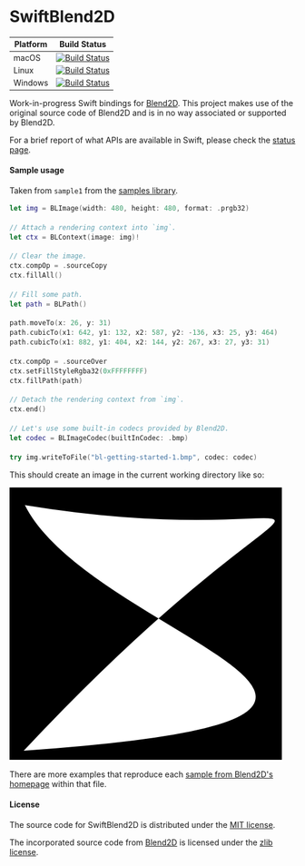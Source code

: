 # SwiftBlend2D

| Platform | Build Status |
|----------|--------|
| macOS    | [![Build Status](https://dev.azure.com/luiz-fs/swift-blend2d/_apis/build/status/LuizZak.swift-blend2d?branchName=master&jobName=macOS)](https://dev.azure.com/luiz-fs/swift-blend2d/_build/latest?definitionId=5&branchName=master) |
| Linux    | [![Build Status](https://dev.azure.com/luiz-fs/swift-blend2d/_apis/build/status/LuizZak.swift-blend2d?branchName=master&jobName=Linux)](https://dev.azure.com/luiz-fs/swift-blend2d/_build/latest?definitionId=5&branchName=master) |
| Windows  | [![Build Status](https://dev.azure.com/luiz-fs/swift-blend2d/_apis/build/status/LuizZak.swift-blend2d?branchName=master&jobName=Windows)](https://dev.azure.com/luiz-fs/swift-blend2d/_build/latest?definitionId=5&branchName=master) |

Work-in-progress Swift bindings for [Blend2D](https://github.com/blend2d/blend2d). This project makes use of the original source code of Blend2D and is in no way associated or supported by Blend2D.

For a brief report of what APIs are available in Swift, please check the [status page](/Status.md).

#### Sample usage

Taken from `sample1` from the [samples library](Sources/SwiftBlend2DSample/Samples.swift).

```swift
let img = BLImage(width: 480, height: 480, format: .prgb32)

// Attach a rendering context into `img`.
let ctx = BLContext(image: img)!

// Clear the image.
ctx.compOp = .sourceCopy
ctx.fillAll()

// Fill some path.
let path = BLPath()

path.moveTo(x: 26, y: 31)
path.cubicTo(x1: 642, y1: 132, x2: 587, y2: -136, x3: 25, y3: 464)
path.cubicTo(x1: 882, y1: 404, x2: 144, y2: 267, x3: 27, y3: 31)

ctx.compOp = .sourceOver
ctx.setFillStyleRgba32(0xFFFFFFFF)
ctx.fillPath(path)

// Detach the rendering context from `img`.
ctx.end()

// Let's use some built-in codecs provided by Blend2D.
let codec = BLImageCodec(builtInCodec: .bmp)

try img.writeToFile("bl-getting-started-1.bmp", codec: codec)
```

This should create an image in the current working directory like so:

![Sample 1](bl-getting-started-1.png)

There are more examples that reproduce each [sample from Blend2D's homepage](https://blend2d.com/doc/getting-started.html) within that file.

#### License

The source code for SwiftBlend2D is distributed under the [MIT license](https://tldrlegal.com/license/mit-license).

The incorporated source code from [Blend2D](https://blend2d.com) is licensed under the [zlib license](https://tldrlegal.com/license/zlib-libpng-license-(zlib)).
